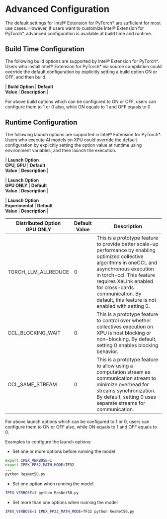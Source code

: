 Advanced Configuration
======================

The default settings for Intel® Extension for PyTorch\* are sufficient for most use cases. However, if users want to customize Intel® Extension for PyTorch\*, advanced configuration is available at build time and runtime. 

## Build Time Configuration

The following build options are supported by Intel® Extension for PyTorch\*. Users who install Intel® Extension for PyTorch\* via source compilation could override the default configuration by explicitly setting a build option ON or OFF, and then build. 

| **Build Option** | **Default<br>Value** | **Description** |

For above build options which can be configured to ON or OFF, users can configure them to 1 or 0 also, while ON equals to 1 and OFF equals to 0.

## Runtime Configuration

The following launch options are supported in Intel® Extension for PyTorch\*. Users who execute AI models on XPU could override the default configuration by explicitly setting the option value at runtime using environment variables, and then launch the execution.

| **Launch Option<br>CPU, GPU** | **Default<br>Value** | **Description** |

| **Launch Option<br>GPU ONLY** | **Default<br>Value** | **Description** |

| **Launch Option<br>Experimental** | **Default<br>Value** | **Description** |

| **Distributed Option<br>GPU ONLY** | **Default<br>Value** | **Description** |
| ------ | ------ | ------ |
| TORCH_LLM_ALLREDUCE | 0 | This is a prototype feature to provide better scale-up performance by enabling optimized collective algorithms in oneCCL and asynchronous execution in torch-ccl. This feature requires XeLink enabled for cross-cards communication. By default, this feature is not enabled with setting 0. |
| CCL_BLOCKING_WAIT | 0 | This is a prototype feature to control over whether collectives execution on XPU is host blocking or non-blocking. By default, setting 0 enables blocking behavior. |
| CCL_SAME_STREAM | 0 | This is a prototype feature to allow using a computation stream as communication stream to minimize overhead for streams synchronization. By default, setting 0 uses separate streams for communication. |

For above launch options which can be configured to 1 or 0, users can configure them to ON or OFF also, while ON equals to 1 and OFF equals to 0.

Examples to configure the launch options:</br>

- Set one or more options before running the model

```bash
export IPEX_VERBOSE=1
export IPEX_FP32_MATH_MODE=TF32
...
python ResNet50.py
```
- Set one option when running the model

```bash
IPEX_VERBOSE=1 python ResNet50.py
```

- Set more than one options when running the model

```bash
IPEX_VERBOSE=1 IPEX_FP32_MATH_MODE=TF32 python ResNet50.py
```
